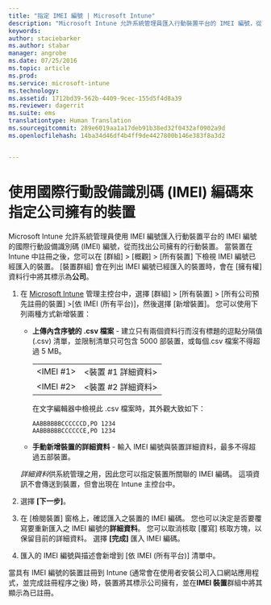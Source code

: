 ```yaml
---
title: "指定 IMEI 編號 | Microsoft Intune"
description: "Microsoft Intune 允許系統管理員匯入行動裝置平台的 IMEI 編號，從而找出公司所擁有的行動裝置"
keywords: 
author: staciebarker
ms.author: stabar
manager: angrobe
ms.date: 07/25/2016
ms.topic: article
ms.prod: 
ms.service: microsoft-intune
ms.technology: 
ms.assetid: 1712bd39-562b-4409-9cec-155d5f4d8a39
ms.reviewer: dagerrit
ms.suite: ems
translationtype: Human Translation
ms.sourcegitcommit: 289e6019aa1a17deb91b38ed32f0432af0902a9d
ms.openlocfilehash: 14ba34d46df4b4ff9de4427800b146e383f8a3d2


---
```


# <a name="specify-corporateowned-devices-with-international-mobile-equipment-identity-imei-numbers"></a>使用國際行動設備識別碼 (IMEI) 編碼來指定公司擁有的裝置
Microsoft Intune 允許系統管理員使用 IMEI 編號匯入行動裝置平台的 IMEI 編號的國際行動設備識別碼 (IMEI) 編號，從而找出公司擁有的行動裝置。 當裝置在 Intune 中註冊之後，您可以在 [群組]  >  [概觀]  >  [所有裝置] 下檢視 IMEI 編號已經匯入的裝置。 [裝置群組] 會在列出 IMEI 編號已經匯入的裝置時，會在 [擁有權] 資料行中將其標示為**公司**。

1. 在 [Microsoft Intune](http://manage.microsoft.com) 管理主控台中，選擇 [群組] &gt; [所有裝置] &gt; [所有公司預先註冊的裝置] &gt;[依 IMEI (所有平台)]，然後選擇 [新增裝置]。 您可以使用下列兩種方式新增裝置：

    -   **上傳內含序號的 .csv 檔案** - 建立只有兩個資料行而沒有標題的逗點分隔值 (.csv) 清單，並限制清單只可包含 5000 部裝置，或每個.csv 檔案不得超過 5 MB。

        |||
        |-|-|
        |&lt;IMEI #1&gt;|&lt;裝置 #1 詳細資料&gt;|
        |&lt;IMEI #2&gt;|&lt;裝置 #2 詳細資料&gt;|
        在文字編輯器中檢視此 .csv 檔案時，其外觀大致如下：

        ```
        AABBBBBBCCCCCCD,PO 1234
        AABBBBBBCCCCCCE,PO 1234
        ```

    -   **手動新增裝置的詳細資料** - 輸入 IMEI 編號與裝置詳細資料，最多不得超過五部裝置。

   *詳細資料*供系統管理之用，因此您可以指定裝置所關聯的 IMEI 編碼。 這項資訊不會傳送到裝置，但會出現在 Intune 主控台中。

2.   選擇 **[下一步]**。
3.  在 [檢閱裝置] 窗格上，確認匯入之裝置的 IMEI 編碼。 您也可以決定是否要覆寫要重新匯入之 IMEI 編號的**詳細資料**。 您可以取消核取 [覆寫] 核取方塊，以保留目前的詳細資料。 選擇 **[完成]** 匯入 IMEI 編碼。
4.  匯入的 IMEI 編號與描述會新增到 [依 IMEI (所有平台)] 清單中。

當具有 IMEI 編號的裝置註冊到 Intune (通常會在使用者安裝公司入口網站應用程式，並完成註冊程序之後) 時，裝置將其標示公司擁有，並在**IMEI 裝置**群組中將其顯示為已註冊。



<!--HONumber=Nov16_HO1-->


